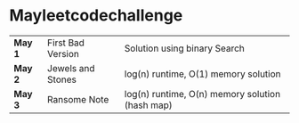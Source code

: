 # Mayleetcodechallenge
|   |   |   |
|---|---|---|
|**May 1** | First Bad Version |Solution using binary Search |
|**May 2** | Jewels and Stones | log(n) runtime, O(1) memory solution |
|**May 3** | Ransome Note | log(n) runtime, O(n) memory solution (hash map) |
